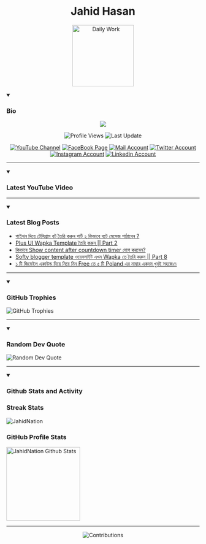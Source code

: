 <h1 align="center">Jahid Hasan</h1>
<p align="center">
  <img alt="Daily Work" height="160px" src="https://i.imgur.com/uhZdH9C.gif" />
</p>
<details open>
 <summary><h3>Bio</h3></summary>
<p align="center">
<img src="https://readme-typing-svg.demolab.com/?lines=Every+day%2C+learn+something+new.;Make+mistakes%2C+learn+from+them.;Work+hard%2C+stay+humble%2C+succeed.;Dream+big%2C+take+action%2C+succeed.;Small+steps+lead+to+big+leaps.;Take+action%2C+make+things+happen.&font=Fira%20Code&center=true&width=440&height=45&color=808080&vCenter=true&pause=1000&size=22" />
</p>

<p align="center">
<img alt="Profile Views" title="Profile Views" src="https://komarev.com/ghpvc/?username=jahidnation&style=for-the-badge&color=29bf12"/>
  <img alt="Last Update" title="Last Update" src="https://img.shields.io/github/last-commit/jahidnation/jahidnation?logo=markdown&label=LAST+UPDATE&color=29bf12&style=for-the-badge"/>
</p>
<p align="center">
      <a href="https://youtube.com/@jahidnation">
         <img alt="YouTube Channel" title="YouTube Channel" src="https://img.shields.io/badge/YouTube-%23FF0000.svg?logo=YouTube&logoColor=white"/></a> 
      <a href="https://facebook.com/jahidnation">
         <img alt="FaceBook Page" title="FaceBook Page" src="https://img.shields.io/badge/FaceBook-%234267B2.svg?logo=FaceBook&logoColor=white"/></a>
      <a href="mailto:mail@jahid.eu.org">
         <img alt="Mail Account" title="Mail Account" src="https://img.shields.io/badge/Mail-%23c71610.svg?logo=Gmail&logoColor=white"/></a>
      <a href="https://twitter.com/jahidnation">
         <img alt="Twitter Account" title="Twitter Account" src="https://img.shields.io/badge/Twitter-%231DA1F2.svg?logo=Twitter&logoColor=white"/></a>
      <a href="https://instagram.com/jahidnation">
         <img alt="Instagram Account" title="Instagram Account" src="https://img.shields.io/badge/Instagram-%23E4405F.svg?logo=Instagram&logoColor=white"/></a>
      <a href="https://linkedin.com/in/jahidnation">
         <img alt="Linkedin Account" title="Linkedin Account" src="https://img.shields.io/badge/Linkedin-%230072b1.svg?logo=Linkedin&logoColor=white"/></a>
</p>

---
</details>

<details open>
 <summary><h3>Latest YouTube Video</h3></summary>

<!-- BEGIN VID -->

<!-- END VID -->

---

</details>

<details open>
 <summary><h3>Latest Blog Posts</h3></summary>

<!-- BLOG-POST-LIST:START -->
- [পাইথন দিয়ে টেলিগ্রাম বট তৈরি করুন পার্ট ২ কিভাবে বটে মেসেজ পাঠাবেন ?](https://dev-blog-reader.pantheonsite.io/2024/11/27/%e0%a6%aa%e0%a6%be%e0%a6%87%e0%a6%a5%e0%a6%a8-%e0%a6%a6%e0%a6%bf%e0%a6%af%e0%a6%bc%e0%a7%87-%e0%a6%9f%e0%a7%87%e0%a6%b2%e0%a6%bf%e0%a6%97%e0%a7%8d%e0%a6%b0%e0%a6%be%e0%a6%ae-%e0%a6%ac%e0%a6%9f/)
- [Plus UI Wapka Template তৈরি করুন || Part 2](https://dev-blog-reader.pantheonsite.io/2024/11/27/plus-ui-wapka-template-%e0%a6%a4%e0%a7%88%e0%a6%b0%e0%a6%bf-%e0%a6%95%e0%a6%b0%e0%a7%81%e0%a6%a8-part-2/)
- [কিভাবে Show content after countdown timer যোগ করবেন?](https://dev-blog-reader.pantheonsite.io/2024/11/27/%e0%a6%95%e0%a6%bf%e0%a6%ad%e0%a6%be%e0%a6%ac%e0%a7%87-show-content-after-countdown-timer-%e0%a6%af%e0%a7%8b%e0%a6%97-%e0%a6%95%e0%a6%b0%e0%a6%ac%e0%a7%87%e0%a6%a8/)
- [Softy blogger template ওয়েবসাইট এখন Wapka তে তৈরি করুন || Part 8](https://dev-blog-reader.pantheonsite.io/2024/11/27/softy-blogger-template-%e0%a6%93%e0%a6%af%e0%a6%bc%e0%a7%87%e0%a6%ac%e0%a6%b8%e0%a6%be%e0%a6%87%e0%a6%9f-%e0%a6%8f%e0%a6%96%e0%a6%a8-wapka-%e0%a6%a4%e0%a7%87-%e0%a6%a4%e0%a7%88%e0%a6%b0%e0%a6%bf-8/)
- [১ টি জিমেইল একাউন্ড দিয়ে নিয়ে নিন Free তে ৫ টি Poland এর নাম্বার একদম খুবই সহজে🔥](https://dev-blog-reader.pantheonsite.io/2024/11/26/%e0%a7%a7-%e0%a6%9f%e0%a6%bf-%e0%a6%9c%e0%a6%bf%e0%a6%ae%e0%a7%87%e0%a6%87%e0%a6%b2-%e0%a6%8f%e0%a6%95%e0%a6%be%e0%a6%89%e0%a6%a8%e0%a7%8d%e0%a6%a1-%e0%a6%a6%e0%a6%bf%e0%a6%af%e0%a6%bc%e0%a7%87/)
<!-- BLOG-POST-LIST:END -->

---

</details>

<details open>
 <summary><h3>GitHub Trophies</h3></summary>

<img alt="GitHub Trophies" title="GitHub Trophies" src="https://github-profile-trophy.vercel.app/?username=jahidnation&column=8&theme=gruvbox&no-frame=true"/>

---

</details>

<details open>
 <summary><h3>Random Dev Quote</h3></summary>

<img alt="Random Dev Quote" title="Random Dev Quote" src="https://quotes-github-readme.vercel.app/api?type=horizontal&theme=radical"/>

---

</details>

<details open> 
  <summary><h3>Github Stats and Activity</h3></summary>

  <h3>Streak Stats</h3>

  <p>
      <img title="Streak Stats" alt=JahidNation Streak" src="https://streak-stats.demolab.com/?user=jahidnation&theme=monokai-metallian&hide_border=true"/>
  </p>

  <h3>GitHub Profile Stats</h3>
  <p>
  <img alt="JahidNation Github Stats" src="https://denvercoder1-github-readme-stats.vercel.app/api/?username=jahidnation&show_icons=true&include_all_commits=true&count_private=true&theme=react&hide_border=true&bg_color=1F222E&title_color=F85D7F&icon_color=F8D866" height="192px"/>
  </p>

---

<p align="center">
<img alt="Contributions" title="Contributions" src="https://github.com/jahidnation/jahidnation/blob/contributions/snake.svg"/>
</p>
